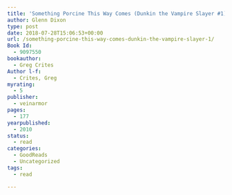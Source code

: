 ```yaml
---
title: 'Something Porcine This Way Comes (Dunkin the Vampire Slayer #1)'
author: Glenn Dixon
type: post
date: 2018-07-28T15:06:53+00:00
url: /something-porcine-this-way-comes-dunkin-the-vampire-slayer-1/
Book Id:
  - 9097550
bookauthor:
  - Greg Crites
Author l-f:
  - Crites, Greg
myrating:
  - 5
publisher:
  - veinarmor
pages:
  - 177
yearpublished:
  - 2010
status:
  - read
categories:
  - GoodReads
  - Uncategorized
tags:
  - read

---
```

